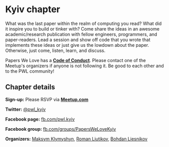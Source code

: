 # Kyiv chapter

What was the last paper within the realm of computing you read? What did it inspire you to build or tinker with? Come share the ideas in an awesome academic/research publication with fellow engineers, programmers, and paper-readers. Lead a session and show off code that you wrote that implements these ideas or just give us the lowdown about the paper. Otherwise, just come, listen, learn, and discuss.

Papers We Love has a **[Code of Conduct](https://github.com/papers-we-love/papers-we-love/blob/master/CODE_OF_CONDUCT.md)**. Please contact one of the Meetup's organizers if anyone is not following it. Be good to each other and to the PWL community!

## Chapter details

**Sign-up:** Please RSVP via [**Meetup.com**](https://www.meetup.com/Papers-We-Love-Kyiv/)

**Twitter:** [@pwl_kyiv](https://twitter.com/pwl_kyiv)

**Facebook page:** [fb.com/pwl.kyiv](https://www.facebook.com/pwl.kyiv)

**Facebook group:** [fb.com/groups/PapersWeLoveKyiv](https://www.facebook.com/groups/PapersWeLoveKyiv)

**Organizers:** [Maksym Klymyshyn](https://twitter.com/maxmaxmaxmax), [Roman Liutikov](https://twitter.com/roman01la), [Bohdan Liesnikov](https://twitter.com/phittacus)
